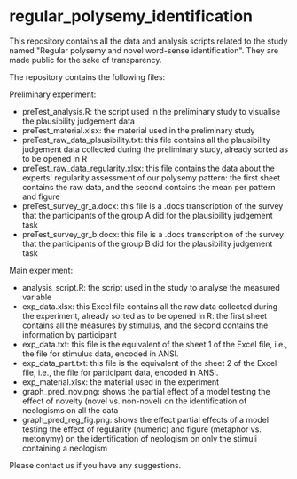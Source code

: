 # regular_polysemy_identification
This repository contains all the data and analysis scripts related to the study named "Regular polysemy and novel word-sense identification". They are made public for the sake of transparency.

The repository contains the following files:

Preliminary experiment:
- preTest_analysis.R: the script used in the preliminary study to visualise the plausibility judgement data
- preTest_material.xlsx: the material used in the preliminary study
- preTest_raw_data_plausibility.txt: this file contains all the plausibility judgement data collected during the preliminary study, already sorted as to be opened in R
- preTest_raw_data_regularity.xlsx: this file contains the data about the experts' regularity assessment of our polysemy pattern: the first sheet contains the raw data, and the second contains the mean per pattern and figure
- preTest_survey_gr_a.docx: this file is a .docs transcription of the survey that the participants of the group A did for the plausibility judgement task
- preTest_survey_gr_b.docx: this file is a .docs transcription of the survey that the participants of the group B did for the plausibility judgement task

Main experiment:
- analysis_script.R: the script used in the study to analyse the measured variable
- exp_data.xlsx: this Excel file contains all the raw data collected during the experiment, already sorted as to be opened in R: the first sheet contains all the measures by stimulus, and the second contains the information by participant
- exp_data.txt: this file is the equivalent of the sheet 1 of the Excel file, i.e., the file for stimulus data, encoded in ANSI.
- exp_data_part.txt: this file is the equivalent of the sheet 2 of the Excel file, i.e., the file for participant data, encoded in ANSI.
- exp_material.xlsx: the material used in the experiment
- graph_pred_nov.png: shows the partial effect of a model testing the effect of novelty (novel vs. non-novel) on the identification of neologisms on all the data
- graph_pred_reg_fig.png: shows the effect partial effects of a model testing the effect of regularity (numeric) and figure (metaphor vs. metonymy) on the identification of neologism on only the stimuli containing a neologism 

Please contact us if you have any suggestions.

